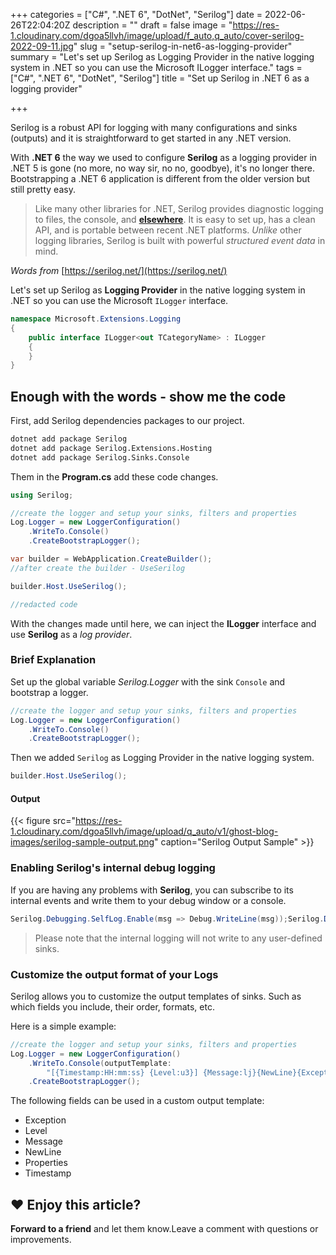+++
categories = ["C#", ".NET 6", "DotNet", "Serilog"]
date = 2022-06-26T22:04:20Z
description = ""
draft = false
image = "https://res-1.cloudinary.com/dgoa5llvh/image/upload/f_auto,q_auto/cover-serilog-2022-09-11.jpg"
slug = "setup-serilog-in-net6-as-logging-provider"
summary = "Let's set up Serilog as Logging Provider in the native logging system in .NET so you can use the Microsoft ILogger interface."
tags = ["C#", ".NET 6", "DotNet", "Serilog"]
title = "Set up Serilog in .NET 6 as a logging provider"

+++


Serilog is a robust API for logging with many configurations and sinks (outputs) and it is straightforward to get started in any .NET version.

With **.NET 6** the way we used to configure **Serilog** as a logging provider in .NET 5 is gone (no more, no way sir, no no, goodbye), it's no longer there. Bootstrapping a .NET 6 application is different from the older version but still pretty easy.

> Like many other libraries for .NET, Serilog provides diagnostic logging to files, the console, and [**elsewhere**](https://github.com/serilog/serilog/wiki/Provided-Sinks). It is easy to set up, has a clean API, and is portable between recent .NET platforms. _Unlike_ other logging libraries, Serilog is built with powerful _structured event data_ in mind.

_Words from_  [https://serilog.net/](https://serilog.net/)

Let's set up Serilog as **Logging Provider** in the native logging system in .NET so you can use the Microsoft `ILogger` interface.

```csharp
namespace Microsoft.Extensions.Logging
{
    public interface ILogger<out TCategoryName> : ILogger
    {
    }
}
```

## Enough with the words - show me the code

First, add Serilog dependencies packages to our project.

```bash
dotnet add package Serilog
dotnet add package Serilog.Extensions.Hosting
dotnet add package Serilog.Sinks.Console
```

Them in the **Program.cs** add these code changes.

```csharp
using Serilog;

//create the logger and setup your sinks, filters and properties
Log.Logger = new LoggerConfiguration()
    .WriteTo.Console()
    .CreateBootstrapLogger();

var builder = WebApplication.CreateBuilder();
//after create the builder - UseSerilog

builder.Host.UseSerilog();

//redacted code
```

With the changes made until here, we can inject the **ILogger** interface and use **Serilog** as a _log provider_.

### Brief Explanation

Set up the global variable _Serilog.Logger_ with the sink `Console` and bootstrap a logger.

```csharp
//create the logger and setup your sinks, filters and properties
Log.Logger = new LoggerConfiguration()
    .WriteTo.Console()
    .CreateBootstrapLogger();
```

Then we added `Serilog` as Logging Provider in the native logging system.

```csharp
builder.Host.UseSerilog();
```

#### Output

{{< figure src="https://res-1.cloudinary.com/dgoa5llvh/image/upload/q_auto/v1/ghost-blog-images/serilog-sample-output.png" caption="Serilog Output Sample" >}}

### Enabling Serilog's internal debug logging

If you are having any problems with **Serilog**, you can subscribe to its internal events and write them to your debug window or a console.

```csharp
Serilog.Debugging.SelfLog.Enable(msg => Debug.WriteLine(msg));Serilog.Debugging.SelfLog.Enable(Console.Error);
```

> Please note that the internal logging will not write to any user-defined sinks.

### Customize the output format of your Logs

Serilog allows you to customize the output templates of sinks. Such as which fields you include, their order, formats, etc.

Here is a simple example:

```csharp
//create the logger and setup your sinks, filters and properties
Log.Logger = new LoggerConfiguration()
    .WriteTo.Console(outputTemplate:        
    	"[{Timestamp:HH:mm:ss} {Level:u3}] {Message:lj}{NewLine}{Exception}"))
    .CreateBootstrapLogger();
```

The following fields can be used in a custom output template:

* Exception
* Level
* Message
* NewLine
* Properties
* Timestamp

## ❤️ Enjoy this article?

****Forward to a friend**** and let them know.Leave a comment with questions or improvements.



